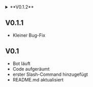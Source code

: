 <details>
  <summary>**V0.1.2**</summary>
- Kacken Command hinzugefügt
- Schnauze!
</details>

## V0.1.1
- Kleiner Bug-Fix

## V0.1
- Bot läuft
- Code aufgeräumt
- erster Slash-Command hinzugefügt
- README.md aktualisiert
